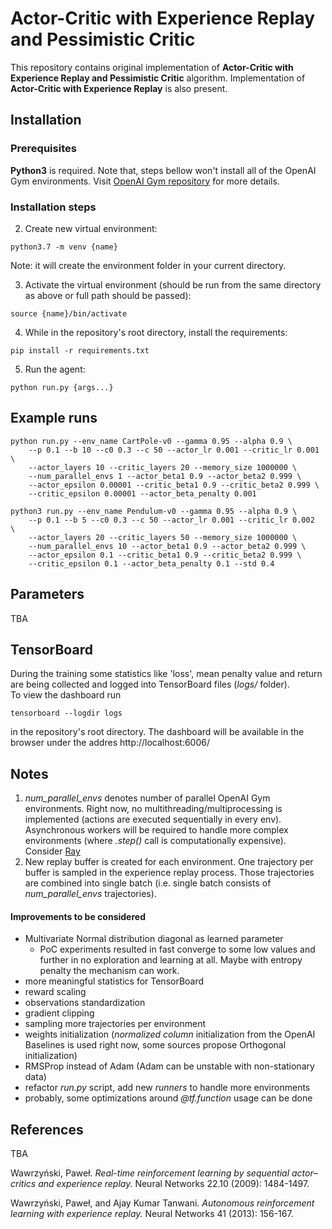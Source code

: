 # Actor-Critic with Experience Replay and Pessimistic Critic
This repository contains original implementation of **Actor-Critic with
 Experience Replay and Pessimistic Critic** algorithm.
 Implementation of **Actor-Critic with Experience Replay** is also present.
## Installation

### Prerequisites
**Python3** is required. Note that, steps bellow won't install 
all of the OpenAI Gym environments. Visit
[OpenAI Gym repository](https://github.com/openai/gym) for more details.

### Installation steps
2. Create new virtual environment:
```shell script
python3.7 -m venv {name}
```
Note: it will create the environment folder in your current directory.

3. Activate the virtual environment (should be run from the same directory as above
or full path should be passed):
```shell script
source {name}/bin/activate 
```
4. While in the repository's root directory, install the requirements:
```shell script
pip install -r requirements.txt
``` 

5. Run the agent:
```shell script
python run.py {args...}
``` 

## Example runs
```shell script
python run.py --env_name CartPole-v0 --gamma 0.95 --alpha 0.9 \
    --p 0.1 --b 10 --c0 0.3 --c 50 --actor_lr 0.001 --critic_lr 0.001 \
    --actor_layers 10 --critic_layers 20 --memory_size 1000000 \
    --num_parallel_envs 1 --actor_beta1 0.9 --actor_beta2 0.999 \
    --actor_epsilon 0.00001 --critic_beta1 0.9 --critic_beta2 0.999 \
    --critic_epsilon 0.00001 --actor_beta_penalty 0.001
```
```shell script
python3 run.py --env_name Pendulum-v0 --gamma 0.95 --alpha 0.9 \
    --p 0.1 --b 5 --c0 0.3 --c 50 --actor_lr 0.001 --critic_lr 0.002  \
    --actor_layers 20 --critic_layers 50 --memory_size 1000000 \
    --num_parallel_envs 10 --actor_beta1 0.9 --actor_beta2 0.999 \
    --actor_epsilon 0.1 --critic_beta1 0.9 --critic_beta2 0.999 \
    --critic_epsilon 0.1 --actor_beta_penalty 0.1 --std 0.4
```

## Parameters
TBA

## TensorBoard
During the training some statistics like 'loss', mean penalty value and return are being
collected and logged into TensorBoard files (*logs/* folder).  
To view the dashboard run
```shell script
tensorboard --logdir logs
```
in the repository's root directory. The dashboard will be available in the browser under
the addres http://localhost:6006/

## Notes
1. *num_parallel_envs* denotes number of parallel OpenAI Gym environments. Right now,
no multithreading/multiprocessing is implemented (actions are executed sequentially in every env).
Asynchronous workers will be required to handle more complex environments
 (where *.step()* call is computationally expensive). 
 Consider [Ray](https://github.com/ray-project/ray)  
2. New replay buffer is created for each environment. One trajectory per buffer is sampled
 in the experience replay process. Those trajectories are combined into single batch (i.e.
 single batch consists of *num_parallel_envs* trajectories).
 
 
 #### Improvements to be considered
 * Multivariate Normal distribution diagonal as learned parameter  
    * PoC experiments resulted in fast converge to some low values and
    further in no exploration and learning at all. 
    Maybe with entropy penalty the mechanism can work.
 * more meaningful statistics for TensorBoard
 * reward scaling
 * observations standardization
 * gradient clipping
 * sampling more trajectories per environment
 * weights initialization (*normalized column* initialization from the OpenAI Baselines
 is used right now, some sources propose Orthogonal initialization)
 * RMSProp instead of Adam (Adam can be unstable with non-stationary data)
 * refactor *run.py* script, add new *runners* to handle more environments
 * probably, some optimizations around *@tf.function* usage can be done
 
 
 ## References
 
TBA
 
Wawrzyński, Paweł.
*Real-time reinforcement learning by sequential actor–critics
and experience replay.*
Neural Networks 22.10 (2009): 1484-1497.

Wawrzyński, Paweł, and Ajay Kumar Tanwani.
*Autonomous reinforcement learning with experience replay.*
Neural Networks 41 (2013): 156-167.



